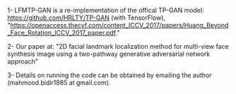 1- LFMTP-GAN is a re-implementation of the offical TP-GAN model: https://github.com/HRLTY/TP-GAN (with TensorFlow), "https://openaccess.thecvf.com/content_ICCV_2017/papers/Huang_Beyond_Face_Rotation_ICCV_2017_paper.pdf."

2- Our paper at: "2D facial landmark localization method for multi-view face synthesis image using a two-pathway generative adversarial network approach"

3- Details on running the code can be obtained by emailing the author (mahmood.bidir1985 at gmail.com).
 

